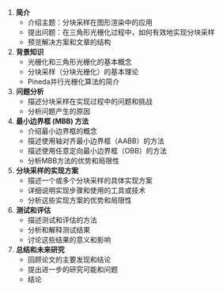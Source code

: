 1. **简介**
   - 介绍主题：分块采样在图形渲染中的应用
   - 提出问题：在三角形光栅化过程中，如何有效地实现分块采样
   - 预览解决方案和文章的结构
2. **背景知识**
   - 光栅化和三角形光栅化的基本概念
   - 分块采样（分块光栅化）的基本理论
   - Pineda并行光栅化算法的简介
3. **问题分析**
   - 描述分块采样在实现过程中的问题和挑战
   - 分析问题产生的原因
4. **最小边界框 (MBB) 方法**
   - 介绍最小边界框的概念
   - 描述使用轴对齐最小边界框（AABB）的方法
   - 描述使用任意定向最小边界框（OBB）的方法
   - 分析MBB方法的优势和局限性
5. **分块采样的实现方案**
   - 描述一个或多个分块采样的具体实现方案
   - 详细说明实现步骤和使用的工具或技术
   - 分析这些实现方案的优势和局限性
6. **测试和评估**
   - 描述测试和评估的方法
   - 分析和解释测试结果
   - 讨论这些结果的意义和影响
7. **总结和未来研究**
   - 回顾论文的主要发现和结论
   - 提出进一步的研究可能和问题
   - 结论
